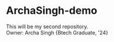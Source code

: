 # ArchaSingh-demo

This will be my second repository.
<br>
Owner: Archa Singh {Btech Graduate, '24}
